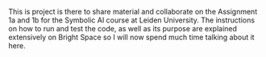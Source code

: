 This is project is there to share material and collaborate on the Assignment 1a and 1b for the Symbolic AI course at Leiden
University. The instructions on how to run and test the code, as well as its purpose are explained extensively on Bright Space
so I will now spend much time talking about it here.
